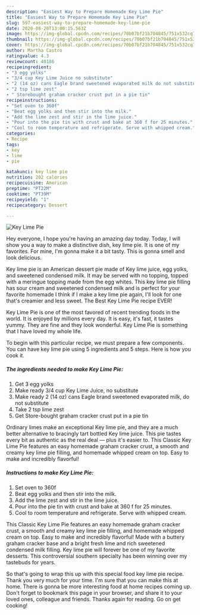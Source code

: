 ```yaml
---
description: "Easiest Way to Prepare Homemade Key Lime Pie"
title: "Easiest Way to Prepare Homemade Key Lime Pie"
slug: 597-easiest-way-to-prepare-homemade-key-lime-pie
date: 2020-08-20T13:00:15.563Z
image: https://img-global.cpcdn.com/recipes/70b07bf21b704845/751x532cq70/key-lime-pie-recipe-main-photo.jpg
thumbnail: https://img-global.cpcdn.com/recipes/70b07bf21b704845/751x532cq70/key-lime-pie-recipe-main-photo.jpg
cover: https://img-global.cpcdn.com/recipes/70b07bf21b704845/751x532cq70/key-lime-pie-recipe-main-photo.jpg
author: Martha Castro
ratingvalue: 4.3
reviewcount: 40186
recipeingredient:
- "3 egg yolks"
- "3/4 cup Key Lime Juice no substitute"
- "2 (14 oz) cans Eagle brand sweetened evaporated milk do not substitute"
- "2 tsp lime zest"
- " Storebought graham cracker crust put in a pie tin"
recipeinstructions:
- "Set oven to 360f"
- "Beat egg yolks and then stir into the milk."
- "Add the lime zest and stir in the lime juice."
- "Pour into the pie tin with crust and bake at 360 f for 25 minutes."
- "Cool to room temperature and refrigerate. Serve with whipped cream."
categories:
- Recipe
tags:
- key
- lime
- pie

katakunci: key lime pie 
nutrition: 202 calories
recipecuisine: American
preptime: "PT22M"
cooktime: "PT39M"
recipeyield: "1"
recipecategory: Dessert

---
```



![Key Lime Pie](https://img-global.cpcdn.com/recipes/70b07bf21b704845/751x532cq70/key-lime-pie-recipe-main-photo.jpg)

Hey everyone, I hope you're having an amazing day today. Today, I will show you a way to make a distinctive dish, key lime pie. It is one of my favorites. For mine, I'm gonna make it a bit tasty. This is gonna smell and look delicious.

Key lime pie is an American dessert pie made of Key lime juice, egg yolks, and sweetened condensed milk. It may be served with no topping, topped with a meringue topping made from the egg whites. This key lime pie filling has sour cream and sweetened condensed milk and is perfect for your favorite homemade I think if I make a key lime pie again, I&#39;ll look for one that&#39;s creamier and less sweet. The Best Key Lime Pie recipe EVER!

Key Lime Pie is one of the most favored of recent trending foods in the world. It is enjoyed by millions every day. It is easy, it's fast, it tastes yummy. They are fine and they look wonderful. Key Lime Pie is something that I have loved my whole life.


To begin with this particular recipe, we must prepare a few components. You can have key lime pie using 5 ingredients and 5 steps. Here is how you cook it.

<!--inarticleads1-->

##### The ingredients needed to make Key Lime Pie:

1. Get 3 egg yolks
1. Make ready 3/4 cup Key Lime Juice, no substitute
1. Make ready 2 (14 oz) cans Eagle brand sweetened evaporated milk, do not substitute
1. Take 2 tsp lime zest
1. Get  Store-bought graham cracker crust put in a pie tin


Ordinary limes make an exceptional Key lime pie, and they are a much better alternative to bracingly tart bottled Key lime juice. This pie tastes every bit as authentic as the real deal — plus it&#39;s easier to. This Classic Key Lime Pie features an easy homemade graham cracker crust, a smooth and creamy key lime pie filling, and homemade whipped cream on top. Easy to make and incredibly flavorful! 

<!--inarticleads2-->

##### Instructions to make Key Lime Pie:

1. Set oven to 360f
1. Beat egg yolks and then stir into the milk.
1. Add the lime zest and stir in the lime juice.
1. Pour into the pie tin with crust and bake at 360 f for 25 minutes.
1. Cool to room temperature and refrigerate. Serve with whipped cream.


This Classic Key Lime Pie features an easy homemade graham cracker crust, a smooth and creamy key lime pie filling, and homemade whipped cream on top. Easy to make and incredibly flavorful! Made with a buttery graham cracker base and a bright fresh lime and rich sweetened condensed milk filling. Key lime pie will forever be one of my favorite desserts. This controversial southern specialty has been winning over my tastebuds for years. 

So that's going to wrap this up with this special food key lime pie recipe. Thank you very much for your time. I'm sure that you can make this at home. There is gonna be more interesting food at home recipes coming up. Don't forget to bookmark this page in your browser, and share it to your loved ones, colleague and friends. Thanks again for reading. Go on get cooking!
